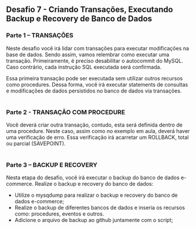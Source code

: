 ## Desafio 7 - Criando Transações, Executando Backup e Recovery de Banco de Dados <br />
### Parte 1 – TRANSAÇÕES <br />   
Neste desafio você irá lidar com transações para executar modificações na base de dados. 
Sendo assim, vamos relembrar como executar uma transação. Primeiramente, é preciso desabilitar o autocommit do MySQL. 
Caso contrário, cada instrução SQL executada será confirmada.<br />

Essa primeira transação pode ser executada sem utilizar outros recursos como procedures. 
Dessa forma, você irá executar statements de consultas e modificações de dados persistidos no banco de dados via transações.
<br />
<br />

### Parte 2 - TRANSAÇÃO COM PROCEDURE <br />
Você deverá criar outra transação, contudo, esta será definida dentro de uma procedure. 
Neste caso, assim como no exemplo em aula, deverá haver uma verificação de erro. 
Essa verificação irá acarretar um ROLLBACK, total ou parcial (SAVEPOINT).
<br />
<br />

### Parte 3 – BACKUP E RECOVERY <br />

Nesta etapa do desafio, você irá executar o backup do banco de dados e-commerce. Realize o backup e recovery do banco de dados: <br />

* Utilize o mysqdump para realizar o backup e recovery do banco de dados e-commerce; 
* Realize o backup de diferentes bancos de dados e inseria os recursos como: procedures, eventos e outros. 
* Adicione o arquivo de backup ao github juntamente com o script; 
